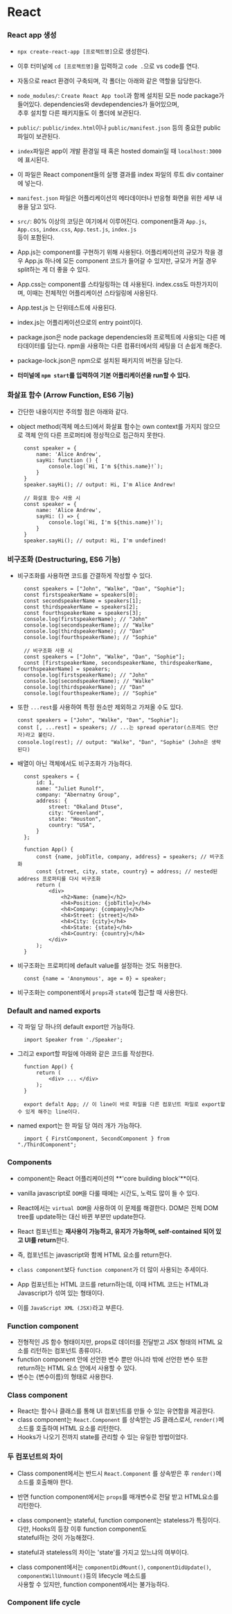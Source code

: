 # React

### React app 생성

-   `npx create-react-app [프로젝트명]`으로 생성한다.
-   이후 터미널에 `cd [프로젝트명]`을 입력하고 `code .`으로 vs code를 연다.

-   자동으로 react 환경이 구축되며, 각 폴더는 아래와 같은 역할을 담당한다.
-   `node_modules/`: `Create React App tool`과 함께 설치된 모든 node package가 들어있다. dependencies와 devdependencies가 들어있으며,  
    추후 설치할 다른 패키지들도 이 폴더에 보관된다.
-   `public/`: `public/index.html`이나 `public/manifest.json` 등의 중요한 public 파일이 보관된다.
-   `index`파일은 app이 개발 환경일 때 혹은 hosted domain일 때 `localhost:3000`에 표시된다.
-   이 파일은 React component들의 실행 결과를 index 파일의 루트 div container에 넣는다.
-   `manifest.json` 파일은 어플리케이션의 메타데이터나 반응형 화면을 위한 세부 내용을 담고 있다.

-   `src/`: 80% 이상의 코딩은 여기에서 이루어진다. component들과 `App.js`, `App.css`, `index.css`, `App.test.js`, `index.js`  
    등이 포함된다.
-   App.js는 component를 구현하기 위해 사용된다. 어플리케이션의 규모가 작을 경우 App.js 하나에 모든 component 코드가 들어갈 수 있지만, 규모가 커질 경우 split하는 게 더 좋을 수 있다.
-   App.css는 component를 스타일링하는 데 사용된다. index.css도 마찬가지이며, 이때는 전체적인 어플리케이션 스타일링에 사용된다.
-   App.test.js 는 단위테스트에 사용된다.
-   index.js는 어플리케이션으로의 entry point이다.

-   package.json은 node package dependencies와 프로젝트에 사용되는 다른 메타데이터를 담는다. npm을 사용하는 다른 컴퓨터에서의 세팅을 더 손쉽게 해준다.
-   package-lock.json은 npm으로 설치된 패키지의 버전을 담는다.

-   **터미널에 `npm start`를 입력하여 기본 어플리케이션을 run할 수 있다.**

### 화살표 함수 (Arrow Function, ES6 기능)

-   간단한 내용이지만 주의할 점은 아래와 같다.
-   object method(객체 메소드)에서 화살표 함수는 own context를 가지지 않으므로 객체 안의 다른 프로퍼티에 정상적으로 접근하지 못한다.

          const speaker = {
              name: 'Alice Andrew',
              sayHi: function () {
                  console.log(`Hi, I'm ${this.name}!`);
              }
          }
          speaker.sayHi(); // output: Hi, I'm Alice Andrew!

          // 화살표 함수 사용 시
          const speaker = {
              name: 'Alice Andrew',
              sayHi: () => {
                  console.log(`Hi, I'm ${this.name}!`);
              }
          }
          speaker.sayHi(); // output: Hi, I'm undefined!

### 비구조화 (Destructuring, ES6 기능)

-   비구조화를 사용하면 코드를 간결하게 작성할 수 있다.

          const speakers = ["John", "Walke", "Dan", "Sophie"];
          const firstspeakerName = speakers[0];
          const secondspeakerName = speakers[1];
          const thirdspeakerName = speakers[2];
          const fourthspeakerName = speakers[3];
          console.log(firstspeakerName); // "John"
          console.log(secondspeakerName); // "Walke"
          console.log(thirdspeakerName); // "Dan"
          console.log(fourthspeakerName); // "Sophie"

          // 비구조화 사용 시
          const speakers = ["John", "Walke", "Dan", "Sophie"];
          const [firstspeakerName, secondspeakerName, thirdspeakerName, fourthspeakerName] = speakers;
          console.log(firstspeakerName); // "John"
          console.log(secondspeakerName); // "Walke"
          console.log(thirdspeakerName); // "Dan"
          console.log(fourthspeakerName); // "Sophie"

-   또한 `...rest`를 사용하여 특정 원소만 제외하고 가져올 수도 있다.

        const speakers = ["John", "Walke", "Dan", "Sophie"];
        const [, ...rest] = speakers; // ...는 spread operator(스프레드 연산자)라고 불린다.
        console.log(rest); // output: "Walke", "Dan", "Sophie" (John은 생략된다)

-   배열이 아닌 객체에서도 비구조화가 가능하다.

          const speakers = {
              id: 1,
              name: "Juliet Runolf",
              company: "Abernatny Group",
              address: {
                  street: "Okaland Dtuse",
                  city: "Greenland",
                  state: "Houston",
                  country: "USA",
              }
          };

          function App() {
              const {name, jobTitle, company, address} = speakers; // 비구조화
              const {street, city, state, country} = address; // nested된 address 프로퍼티를 다시 비구조화
              return (
                  <div>
                      <h2>Name: {name}</h2>
                      <h4>Position: {jobTitle}</h4>
                      <h4>Company: {company}</h4>
                      <h4>Street: {street}</h4>
                      <h4>City: {city}</h4>
                      <h4>State: {state}</h4>
                      <h4>Country: {country}</h4>
                  </div>
              );
          }

-   비구조화는 프로퍼티에 default value를 설정하는 것도 허용한다.

          const {name = 'Anonymous', age = 0} = speaker;

-   비구조화는 component에서 `props`과 `state`에 접근할 때 사용한다.

### Default and named exports

-   각 파일 당 하나의 default export만 가능하다.

          import Speaker from './Speaker';

-   그리고 export할 파일에 아래와 같은 코드를 작성한다.

          function App() {
              return (
                  <div> ... </div>
              );
          }

          export defalt App; // 이 line이 바로 파일을 다른 컴포넌트 파일로 export할 수 있게 해주는 line이다.

-   named export는 한 파일 당 여러 개가 가능하다.

          import { FirstComponent, SecondComponent } from "./ThirdComponent";

### Components

-   component는 React 어플리케이션의 **'core building block'**이다.
-   vanilla javascript로 `DOM`을 다룰 때에는 시간도, 노력도 많이 들 수 있다.
-   React에서는 `virtual DOM`을 사용하여 이 문제를 해결한다. DOM은 전체 DOM tree를 update하는 대신 바뀐 부분만 update한다.
-   React 컴포넌트는 **재사용이 가능하고, 유지가 가능하며, self-contained 되어 있고 UI를 return**한다.
-   즉, 컴포넌트는 javascript와 함께 HTML 요소를 return한다.

-   `class component`보다 `function component`가 더 많이 사용되는 추세이다.

-   App 컴포넌트는 HTML 코드를 return하는데, 이때 HTML 코드는 HTML과 Javascript가 섞여 있는 형태이다.
-   이를 `JavaScript XML (JSX)`라고 부른다.

### Function component

-   전형적인 JS 함수 형태이지만, props로 데이터를 전달받고 JSX 형태의 HTML 요소를 리턴하는 컴포넌트 종류이다.
-   function component 안에 선언한 변수 뿐만 아니라 밖에 선언한 변수 또한 return하는 HTML 요소 안에서 사용할 수 있다.
-   변수는 {변수이름}의 형태로 사용한다.

### Class component

-   React는 함수나 클래스를 통해 UI 컴포넌트를 만들 수 있는 유연함을 제공한다.
-   class component는 `React.Component` 를 상속받는 JS 클래스로서, `render()`메소드를 호출하여 HTML 요소를 리턴한다.
-   Hooks가 나오기 전까지 state를 관리할 수 있는 유일한 방법이었다.

### 두 컴포넌트의 차이

-   Class component에서는 반드시 `React.Component` 를 상속받은 후 `render()`메소드를 호출해야 한다.
-   반면 function component에서는 `props`를 매개변수로 전달 받고 HTML요소를 리턴한다.
-   class component는 stateful, function component는 stateless가 특징이다. 다만, Hooks의 등장 이후 function component도  
    stateful하는 것이 가능해졌다.
-   stateful과 stateless의 차이는 'state'를 가지고 있느냐의 여부이다.

-   class component에서는 `componentDidMount()`, `componentDidUpdate()`, `componentWillUnmount()`등의 lifecycle 메소드를  
    사용할 수 있지만, function component에서는 불가능하다.

### Component life cycle

